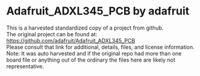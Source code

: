 
# Adafruit_ADXL345_PCB by adafruit  
This is a harvested standardized copy of a project from github.  
The original project can be found at:  
https://github.com/adafruit/Adafruit_ADXL345_PCB  
Please consult that link for additional, details, files, and license information.  
Note: It was auto harvested and if the original repo had more than one board file or anything out of the ordinary the files here are likely not representative.  
    